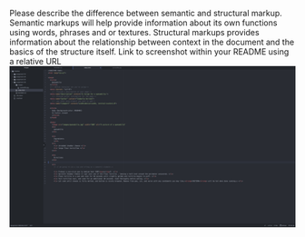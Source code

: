 Please describe the difference between semantic and structural markup.
    Semantic markups will help provide information about its own functions using words, phrases and or textures. Structural markups provides information about the relationship between context in the document and the basics of the structure itself.
Link to screenshot within your README using a relative URL
![Screenshot](./images/assignment-06-screenshot.png)
